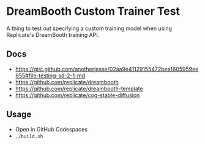 # DreamBooth Custom Trainer Test

A thing to test out specifying a custom training model when using Replicate's DreamBooth training API.

## Docs

- https://gist.github.com/anotherjesse/02aa9e41129155472bea1605959ee655#file-testing-sd-2-1-md
- https://github.com/replicate/dreambooth
- https://github.com/replicate/dreambooth-template
- https://github.com/replicate/cog-stable-diffusion

## Usage

- Open in GitHub Codespaces
- `./build.sh`


